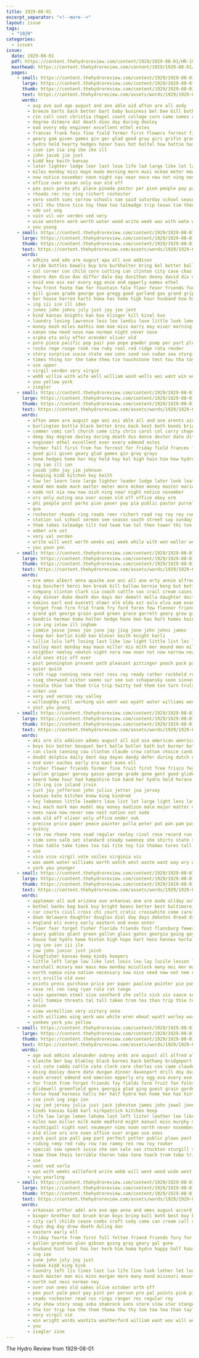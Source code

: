 ```yaml
---
title: 1929-08-01
excerpt_separator: "<!--more-->"
layout: issue
tags:
  - "1929"
categories:
  - issues
issue:
  date: 1929-08-01
  pdf: https://content.thehydroreview.com/content/1929/1929-08-01/HR-1929-08-01.pdf
  masthead: https://content.thehydroreview.com/content/1929/1929-08-01/masthead/HR-1929-08-01.jpg
  pages:
    - small: https://content.thehydroreview.com/content/1929/1929-08-01/small/HR-1929-08-01-01.jpg
      large: https://content.thehydroreview.com/content/1929/1929-08-01/large/HR-1929-08-01-01.jpg
      thumb: https://content.thehydroreview.com/content/1929/1929-08-01/thumbnails/HR-1929-08-01-01.jpg
      text: https://content.thehydroreview.com/assets/words/1929/1929-08-01/HR-1929-08-01-01.txt
      words:
        - aug ave aud age august and ane able aid afton are all andy
        - breeze barts back better bart baby business bel bee bill both bor boy been bonds begun best bottle brother bros boys black
        - cin call cost christia chapel count college corn came comes cler cause council che cal carl chief cash check corner contin company city craig come char colley class carol coast church condy cotton cant
        - degree ditmore dat death dies day during dooley
        - ead every edy engineer excellent ethel estes
        - frances frank fess fine field former first flowers forrest filling friday for farmer fil from ford
        - geary gam given games gin ger glad good gray giri grifin grady
        - hydro held hearty hedges honor hass hot holtel how hattie has home hey hile hesser had high her half hay hidden hop husband him hom hunt hives hier hone
        - ison ian isa ing ibe ike ill
        - john jacob jim jost
        - kidd key keith kansas
        - later lighter lodge lear last lose life lad large like let law long leader look lucky
        - miles monday miss mayo made morning morn musi mckee meter mowe many mical martindale mon more milton much music matter money moun mate marion maybe mas may maricle
        - now notice november noon night nas near nece new not ning ned
        - office over ocean only oun old off
        - pas pain poste phi place pinada pastor per pion people pay parks ping
        - rhoads rec roy ring richert rochester
        - sero south sues sorrow schools sae said saturday school season september sun saw sur sayre sunday seems state sewer show sister shawnee second she station see sidey
        - tell thu thore tice toy them too talmadge trip texas tim then toda take trom talk tick test tin town taken the
        - ude ust ung
        - vain vil ver verden ved very
        - wise western work worth water wood write week was with wate waller wife walk will while weeks west won windows
        - you young
    - small: https://content.thehydroreview.com/content/1929/1929-08-01/small/HR-1929-08-01-02.jpg
      large: https://content.thehydroreview.com/content/1929/1929-08-01/large/HR-1929-08-01-02.jpg
      thumb: https://content.thehydroreview.com/content/1929/1929-08-01/thumbnails/HR-1929-08-01-02.jpg
      text: https://content.thehydroreview.com/assets/words/1929/1929-08-01/HR-1929-08-01-02.txt
      words:
        - adkins and ade are august apa all ave addison
        - bride bottles bowels buy bro burkhalter bring bel better ball bandy but bumps both big blane base bottle beatrice bort best brought baki bottom billion boys bryan barr bigger barnes brumley biter bernard brie bell
        - col corner con child corn cutting can clinton city case chas call come check cheap cream charles clock cake
        - deere den dise dav differ dale day dunithan denny david dix dinner dooley director due dave
        - enid ene ess ear every egg ence end epperly eames ethel
        - few front foote fam for fountain fale floor fever friends fun from frances friday frank face
        - gill given grade george gue gregg good garland gas grand grippe gene guest gentle game glad gold goods
        - her house harron harts homa has home high hour husband how hart herbert hens hatfield hot hydro
        - ing iii ice ill iden
        - jones john johns july just joy joe jent
        - kind kansas knights kan koo klinger kill kinal kun
        - laundry losing lawrence less lee landis love little look lemen left lan lower leatrice land lister like life lila lot
        - money mash miles mathis mam mae miss marry may mixer morning mal myrtle many made man matter maxwell mckee miller missouri monday mos much mis might market model
        - nanan new need nose now norman night never nove
        - orpha ota only offer orender oliver old
        - pore piece pacific pop pair poo pope powder pump per part pleasant pieper points pia pain pane pack
        - rocks rege rouge rook row ruby real red ridge rata render
        - story surprise susie state see sons sand sun sudan sea sturgill saturday south sleep sale store service step stockton sherwood side sid standard sur sery supper sunday school street sal son sell
        - times thing tor the take thea tie touchstone test tou tha taylor them towns thousand till
        - use upper
        - virgil verden very virgie
        - webb willie with wife well william wash wells wei want win weatherford was weather weeks waste wheat williams work walter white will west won wish water
        - you yellow york
        - ziegler
    - small: https://content.thehydroreview.com/content/1929/1929-08-01/small/HR-1929-08-01-03.jpg
      large: https://content.thehydroreview.com/content/1929/1929-08-01/large/HR-1929-08-01-03.jpg
      thumb: https://content.thehydroreview.com/content/1929/1929-08-01/thumbnails/HR-1929-08-01-03.jpg
      text: https://content.thehydroreview.com/assets/words/1929/1929-08-01/HR-1929-08-01-03.txt
      words:
        - afton amon are august age ani asi able all and ave arents aid
        - burlington bottle black better bros back best both bonds bright barger berry bega bart boy ber brady breeze barts been baby bor brown boys bill baptist brother
        - commer comi carl church came city chris carol col carry chapel chau company cash council corn call choice check clerk comes cause corner craig cin class college coast come count can cant
        - deep day degree dooley during death dus dance dexter date ditmore dies down
        - engineer ethel excellent ever every edmond estes
        - former fall first from fox forrest for friday field frances filling farmer foot flowers fine flock fair
        - good giri given geary glad games gin gray grays
        - hone hedges home her hey held hay hol high hain him how hydro had hidden hattie hon hass hearty hop honor house half husband hunt hot hould hesser has
        - ing ian ill ion
        - jacob john jay jim johnson
        - keeping kidd kitchen key keith
        - law ler learn lose large lighter leader lodge later look leath leat lead like life lot lence lere lie ling last lat leet
        - mond men made much matter meter more mckee money master marion mates mcnew mayo morning melton martindale mele morn milton maricle mak music miles moun musi mat may missouri maybe monday miss many
        - nade not nia new now nish ning near night notice november
        - ors only outing ona over ocean old off office obey orm
        - phi people post parks pion paver pay pia public pastor purcell poste pas place pain pea
        - qua
        - rochester rhoads ring roads reer richert road ray roy rey run
        - station sul school sermon see season south street say sunday second said she schools save sale seems samples sister sorrow state saw sun sayre saturday settle september
        - them takes talmadge tilt ted team tae tol then tower thi ton tite tie talk taken take towns tor tin the too tell town trip
        - umber ure ust
        - very val verden
        - write will west worth weeks wai week while with won waller western wife water work wood was wise wolf williams
        - you youn yon
    - small: https://content.thehydroreview.com/content/1929/1929-08-01/small/HR-1929-08-01-04.jpg
      large: https://content.thehydroreview.com/content/1929/1929-08-01/large/HR-1929-08-01-04.jpg
      thumb: https://content.thehydroreview.com/content/1929/1929-08-01/thumbnails/HR-1929-08-01-04.jpg
      text: https://content.thehydroreview.com/assets/words/1929/1929-08-01/HR-1929-08-01-04.txt
      words:
        - are amos albert anna apache ave ani all ane arty annie alfred ard ana aud and arthur alex arline arion aim august
        - big boschert berni ben break bill ballow bernie beng but better been birth bright barret barn bell bottle bertha bone best
        - company clinton clark cia coach cattle cox crail cream cases can chase constant come came clements car chris cold charlie chick count city calle con
        - day dinner duke death don days der demott della daughter doctor dry
        - eakins earl end everett elmer elk elda est eula elva eam evans edna eary ery ess ester
        - forget from fire frid frank fry ford foren few flenner friend fresh friends foreman friday for fam florine fred far
        - grand gat george grain good green grace garrett geary grow gregson guest gee gue given
        - hendrix herman homa holter hodge hone hen has hurt homes hainline her hydro hard herbert henry hinton how high hay haws horse hazel harvest home house had hot
        - ice ing inlow ill ingham
        - jimmie jesse jones jon june jay jing jone john johns james
        - keep ker karlin kidd kan klever keith knight karli
        - lillie lulu left losing last like low light little list les line loss life linge large
        - malley most monday may maun miller mis mith mer mound men miles mary morning mildred mel man marvell much mexico mcalester mal mies macklin meats matter manning moore miss
        - neighbor neeley newton night nora new noon not now narrow near
        - old ones otis off over
        - past pennington present path pleasant pittinger peach pack par part plants power points plenty packard pase pool phe park per pent price
        - quier quick
        - ruth rupp running reno rest ross roy ready rather rockhold rut raymond ray rolison rand rinks rock rea roark ralph ruhl
        - sieg sherwood sister seems sur see sun schapansky soon sinner service she sickles stepleton say stockton sunday sick sons son sper samuel sant sturdy station stay saturday size sot scarth still sell smith sedan
        - texola thie tom thom tria trip twitty ted them ton turn truly texas thomason tol top ting thomas teeter tex times the thy tuesta test
        - ucker use
        - very ved vernon vay valley
        - willoughby will working win went was wyatt water williams week with wesley wee worst walls worlds weatherford while work wright wilbur won
        - yost you young
    - small: https://content.thehydroreview.com/content/1929/1929-08-01/small/HR-1929-08-01-05.jpg
      large: https://content.thehydroreview.com/content/1929/1929-08-01/large/HR-1929-08-01-05.jpg
      thumb: https://content.thehydroreview.com/content/1929/1929-08-01/thumbnails/HR-1929-08-01-05.jpg
      text: https://content.thehydroreview.com/assets/words/1929/1929-08-01/HR-1929-08-01-05.txt
      words:
        - aki are als addison adams august all aid asa american america alva andrew arty appleman and artie adis amid ake ace ameri aaron angeles age avera atta amarillo
        - boys bin better bouquet bert balle butler bath but burner bottom bis begun bound been blue battle bot body brought burr belda belong bitter buy baltimore both band board brothers
        - can clock canning cau clinton claude crow cotton choice candida con card come chin city cart cas certain childs cruel champion civil che chairs company chair college charles cook cheap col congress cast
        - doubt delphia daily dent day dayan dandy defer during dutch duly daughter drew demand den dunithan death deere dresser
        - end ever eaches early era east even ell
        - fisher flower friends former fine fruit first free frisco fey fast friendly few found foo forney fellow fever ferson field forget frank ferret friday foe flag fore from flesh for
        - gallon gripper garvey gasso george grade gone gent good glidewell gas gray guest grapes gen gentle gold getting glenn gress greeley grant green
        - heard home hour had hampshire him hand her hydro held horace harding house hint happy hurts harmony hed hatfield hinton hut hot hor hamilton health
        - ith ing ice island irvin
        - just joy jefferson john julius jetter joa jersey
        - kansas kate kitchen know king kindred
        - ley lebanon little leaders lave list lot large light less later let lower lake latter los luke last land lister
        - mui mach mark man model moy money madison male major matter mal mcneil men matters many more miles marvin means milk miss morgan makin miller made mens most monroe merrill missouri
        - nees nave now never new nast nation not nade
        - oak old off oliver only office onder ouk
        - precise price paper peace painter polla peter pat pan pam part policy per pack pay president poor phe pal pearl present pieper pro
        - quincy
        - rim row rhone reno read regular reeley rival rose record run ras rouse rock rockers room ruth rent ranges rather ridge
        - side sons salb set standard steady sweeney she shirts state sat see stroke soul states slow street stove sunny sia schurz saturday service sleep surprise school silk sell said southern stand speedy sayre sale sacks stoves sun sewing sit swartzendruber son special seen senator south sides stage sweet such second shell
        - than table take times too tai tite toy tio thomas tures tall then tree trundle thay tan the top teat tobe tad town thing teen
        - use
        - vico vice virgil vote voiles virginia vis
        - was week water williams worth watch west waste want way wry walt weeks why white weight waters ward won while weatherford war with wheat well walter work will weather went
        - york you younger
    - small: https://content.thehydroreview.com/content/1929/1929-08-01/small/HR-1929-08-01-06.jpg
      large: https://content.thehydroreview.com/content/1929/1929-08-01/large/HR-1929-08-01-06.jpg
      thumb: https://content.thehydroreview.com/content/1929/1929-08-01/thumbnails/HR-1929-08-01-06.jpg
      text: https://content.thehydroreview.com/assets/words/1929/1929-08-01/HR-1929-08-01-06.txt
      words:
        - appleman all aud arizona ave arkansas ane are aude allday auton ana ames august acord anas and allen able
        - bethel banks bag back buy bright beans better best baltimore but business balloon bottle birth band bickel bout baby bottom bridgeport been break
        - car courts civil cross chi court cratic crosswhite come carolin carli chis city colebank carver can corn came cen cain coln champlin carolina cor candy colorado compass comfort curb cot
        - down delaware daughter douglas dial day days debates dread drinks
        - england eli every early eastern end even enter
        - floor fear forget fisher florida friends fost flansburg fewer few filling free fine felton frank forth flow first far fresh fon for from
        - geary gables glant green gallon glass gates georgia going gay goody good
        - house had hydro home hinton high hope hart hens hennes herta hennessey harry her hedges hampton held has heart hot herb howe hain head
        - ing inn ion iii ile
        - jaw john junior just joint
        - kingfisher kansas keep kinds keepers
        - little left large low like last louis lou lay lucile lesson lew longer list lit leghorn later lunch laman lon
        - marshall mcnary max mass mow monday mccullock many moi mer martha missouri mary market magnolia mas miss made miles martin march mis
        - north namie nina nation necessary now nice need new not nem nore neat northern nurse night names name
        - ori orville old over
        - points press purchase price per paper pauline pointer pie pump park present patch pointe place part pape parker perfect parquet pound plank power
        - rese rel ren rang ryan rule rat range
        - sain spearman steel size southard she sells sick six sauce senator small smooth shun station sunday sons sessions sund south still strength states style store scott school southern son subject sine stay signs streets state sheldon
        - tell tommie threats tal tall taken trom tex thon trip thie toher them thee the towns top tines ten theo thelma texas than town take ton
        - union
        - view vermillion very victory vote
        - with williams wing work was white wren wheat wyatt worley war week well weeks will want
        - yankee york you yellow
    - small: https://content.thehydroreview.com/content/1929/1929-08-01/small/HR-1929-08-01-07.jpg
      large: https://content.thehydroreview.com/content/1929/1929-08-01/large/HR-1929-08-01-07.jpg
      thumb: https://content.thehydroreview.com/content/1929/1929-08-01/thumbnails/HR-1929-08-01-07.jpg
      text: https://content.thehydroreview.com/assets/words/1929/1929-08-01/HR-1929-08-01-07.txt
      words:
        - age aud adkins alexander aubrey ards are august all alfred alls ago and aid able american aston ana altus
        - blanche ber bay blakley black barnes back bethany bridgeport body bring bank but browne bottom blaine beach business bandy bradley buyers been bethel bill byes
        - col cote caddo cattle cate clerk care charles cox came claude city credit comes canes courts cake colorado cane
        - doing dooley deere date dungan dinner davenport drill doy darko dilworth dolores day daughter denny due dodge
        - eash ernest edmond end emerson epperly ery egg eva every eve
        - for fresh from forget friends fay fields farm fruit fon folks first fink fall frank
        - glidewell greenfield goes georgia glad ging guest grain garden goodrich geary goodpasture george gregg goods grand good
        - horse head harness halls her half hydro hen home hee has hinton hatfield harvey hume hitch had hukill
        - ise inch ing ings inn
        - jay jed jersey julia just jack johnston james john jewel jenn
        - kinds kansas kidd karl kirkpatrick kitchen keep
        - life law large lemen lahoma last left lister leather lee like lam
        - miles man miller milk made medford might manuel miss murphy mile machin mash mower maa million maude mees monday mill mckee moors male
        - nachtigall night noel neumeyer nims noon north never november nay now nissen
        - old olive ors ore oven office over organ ose ones
        - pack paul pie pall pap part perfect potter public plows past pees port
        - riding remy red ruby row rae ramey res rew roy rooker
        - special sow speech susie she sen sale sas stockton sturgill side season schools sled saturday sad sunday south son sales sandlin scott stand see sell state sipe sal stephenson smith service
        - team them theis terrible theron take tone teach trom tobe triplett tooth the thomas tee turn taylor tuttle table tous trull
        - use
        - vent ved verla
        - wyn with weeks willeford write webb will went wood wide west well work why wright was worley weatherford white while willie western week wells walk
        - you yearling
    - small: https://content.thehydroreview.com/content/1929/1929-08-01/small/HR-1929-08-01-08.jpg
      large: https://content.thehydroreview.com/content/1929/1929-08-01/large/HR-1929-08-01-08.jpg
      thumb: https://content.thehydroreview.com/content/1929/1929-08-01/thumbnails/HR-1929-08-01-08.jpg
      text: https://content.thehydroreview.com/assets/words/1929/1929-08-01/HR-1929-08-01-08.txt
      words:
        - arkansas arthur adel are ave age anna and ames august accord
        - binger brother but brush bran boys bring ball both best buy bones born bula bars
        - city carl childs cease combs craft cody came can cream call count county card christian coffee calis collier cones cali come choo chas
        - days dog day drew death duling don
        - eastern early ell
        - friday fourte from first full felton friend friends fury for fly flowers forget free fern fer
        - gallen grandson glen gibson going gray geary gal gone
        - husband hint hoot has her herb him homa hydro happy half haas hones home hater house hinton
        - ing iee
        - june john july joy just
        - kodak kidd king kink
        - laundry left lis lines last lux life line look lather let lodge less lovely living live lary
        - much master man mis minn morgan more many mond missouri mountain most melva
        - north nat ness norman ney
        - over oun ones old oakes olive october orth off
        - pen post palm pest pay pint per person pro pal points pink pitzer
        - roads rochester read ros rings ranger res regular roy
        - shy show story soap soba shamrock sons store slow star stange see second strong salmon season ship son saturday shows sis special single
        - tha tor trip too the them thoma thu thy tom tow tea than taylor
        - very virgil vie
        - win wright words washita weatherford william want was will week ways walter with wild while webb wife white
        - you
        - ziegler zine
---
```


The Hydro Review from 1929-08-01

<!--more-->

